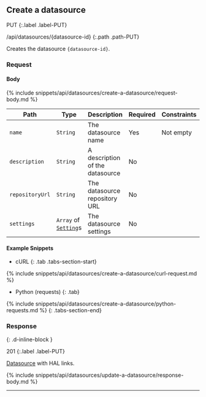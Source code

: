 ## Create a datasource

PUT
{:.label .label-PUT}

/api/datasources/{datasource-id}
{:.path .path-PUT}

Creates the datasource `{datasource-id}`.

### Request
#### Body

{% include snippets/api/datasources/create-a-datasource/request-body.md %}

Path | Type | Description | Required | Constraints
---- | ---- | ----------- | -------- | -----------
`name` | `String` | The datasource name | Yes | Not empty
`description` | `String` | A description of the datasource | No |
`repositoryUrl` | `String` | The datasource repository URL | No |
`settings` | `Array` of [`Setting`](#setting)s | The datasource settings | No |

#### Example Snippets
- cURL
{: .tab .tabs-section-start}

{% include snippets/api/datasources/create-a-datasource/curl-request.md %}

- Python (requests)
{: .tab}

{% include snippets/api/datasources/create-a-datasource/python-requests.md %}
{: .tabs-section-end}

### Response
{: .d-inline-block }

201
{:.label .label-PUT}

[Datasource](#datasource) with HAL links.


{% include snippets/api/datasources/update-a-datasource/response-body.md %}

---
